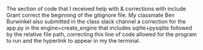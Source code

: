 The section of code that I received help with & corrections with include Grant correct the beginning of the gitignore file. 
My classmate Ben Burwinkel also submitted in the class slack channel a correction for the app.py in the engine=create_engine that includes sqlite+pysqlite followed by the relative file path, correcting this line of code allowed for the program to run and the hyperlink to appear in my the terminal. 
